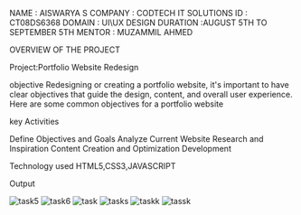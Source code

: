 NAME : AISWARYA S
COMPANY : CODTECH IT SOLUTIONS 
ID : CT08DS6368
DOMAIN : UI\UX DESIGN
DURATION :AUGUST 5TH TO SEPTEMBER 5TH
MENTOR : MUZAMMIL AHMED

OVERVIEW OF THE PROJECT 

Project:Portfolio Website Redesign 

objective 
Redesigning or creating a portfolio website, it's important to have clear objectives that guide the design, content, and overall user experience. Here are some common objectives for a portfolio website

key Activities 

Define Objectives and Goals
Analyze Current Website
Research and Inspiration
Content Creation and Optimization
Development

Technology used 
HTML5,CSS3,JAVASCRIPT


Output 

![task5](https://github.com/user-attachments/assets/3ba4478c-8c87-450e-89cb-97b064c6f7c6)
![task6](https://github.com/user-attachments/assets/fb5ec391-7fb2-4021-8811-975721f0ff59)
![task](https://github.com/user-attachments/assets/10270b0d-002c-4827-8c38-1cf5fcc3123d)
![tasks](https://github.com/user-attachments/assets/69882539-0b44-49d8-86ea-1667f53d8fd8)
![taskk](https://github.com/user-attachments/assets/9f3cf781-7624-456f-a7a5-300c2913b15b)
![tassk](https://github.com/user-attachments/assets/e42f17a7-e954-4865-93b4-4c3981900c9a)



